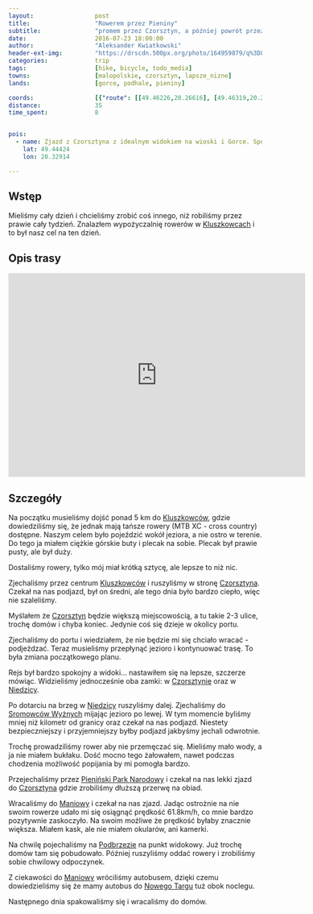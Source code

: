```yaml
---
layout:                 post
title:                  "Rowerem przez Pieniny"
subtitle:               "promem przez Czorsztyn, a później powrót przez Pieniński Park Narodowy"
date:                   2016-07-23 18:00:00
author:                 "Aleksander Kwiatkowski"
header-ext-img:         "https://drscdn.500px.org/photo/164959879/q%3D80_m%3D2000/c65402c988d86a6340c915d8a5ba888b"
categories:             trip
tags:                   [hike, bicycle, todo_media]
towns:                  [malopolskie, czorsztyn, lapsze_nizne]
lands:                  [gorce, podhale, pieniny]

coords:                 [{"route": [[49.46226,20.26616], [49.46319,20.27214], [49.45984,20.28317], [49.45708,20.28601], [49.45870,20.29124], [49.45215,20.29944], [49.45164,20.30068], [49.45672,20.30682], [49.45959,20.31545]], "type": "hike"}, {"route": [[49.45959,20.31545], [49.45546,20.30437], [49.44947,20.30094], [49.44576,20.30094], [49.44324,20.29729], [49.43794,20.29669], [49.44333,20.29755], [49.44598,20.29978], [49.44567,20.30270], [49.44975,20.30442], [49.45134,20.30725], [49.44786,20.32141], [49.44214,20.33197], [49.43868,20.33253], [49.43581,20.31463], [49.43706,20.31364], [49.43631,20.30922], [49.42205,20.31721], [49.42004,20.32038], [49.41699,20.31381], [49.41593,20.31999], [49.40920,20.32261], [49.40627,20.32802], [49.40535,20.33115], [49.40761,20.34274], [49.40767,20.34909], [49.40940,20.35085], [49.41392,20.34398], [49.42584,20.34501], [49.42791,20.35128], [49.43450,20.34634], [49.43918,20.33669], [49.43904,20.33235]], "type": "bicycle"}]
distance:               35
time_spent:             8


pois:
  - name: Zjazd z Czorsztyna z idealnym widokiem na wioski i Gorce. Spokojnie można osiągnąć >60km/h.
    lat: 49.44424
    lon: 20.32914

---
```


[wiki-kluszkowce]: https://pl.wikipedia.org/wiki/Kluszkowce
[wiki-czorsztyn]: https://pl.wikipedia.org/wiki/Czorsztyn
[wiki-niedzica]: https://pl.wikipedia.org/wiki/Niedzica_(wojew%C3%B3dztwo_ma%C5%82opolskie)
[wiki-sromowce-wyzne]: https://pl.wikipedia.org/wiki/Sromowce_Wy%C5%BCne
[wiki-maniowy]: https://pl.wikipedia.org/wiki/Maniowy
[wiki-nowy-targ]: https://pl.wikipedia.org/wiki/Nowy_Targ
[wiki-czorsztyn-zamek]: https://pl.wikipedia.org/wiki/Zamek_w_Czorsztynie
[wiki-niedzica-zamek]: https://pl.wikipedia.org/wiki/Zamek_w_Niedzicy
[wiki-pieniny-park]: https://pl.wikipedia.org/wiki/Pieni%C5%84ski_Park_Narodowy
[wiki-podbrzezie]: https://pl.wikipedia.org/wiki/Podbrzezie_(wojew%C3%B3dztwo_ma%C5%82opolskie)

Wstęp
-----

Mieliśmy cały dzień i chcieliśmy zrobić coś innego, niż robiliśmy przez prawie cały tydzień.
Znalazłem wypożyczalnię rowerów w [Kluszkowcach][wiki-kluszkowce] i to był nasz cel
na ten dzień.

Opis trasy
----------

<iframe height='405' width='590' frameborder='0' allowtransparency='true' scrolling='no' src='https://www.strava.com/activities/650905209/embed/9b3479b18e786aedb496ad82bef21557ae4a4b38'></iframe>

Szczegóły
---------

Na początku musieliśmy dojść ponad 5 km do [Kluszkowców][wiki-kluszkowce],
gdzie dowiedziliśmy się, że jednak mają tańsze rowery (MTB XC - cross country)
dostępne. Naszym celem było pojeździć wokół jeziora, a nie ostro w terenie.
Do tego ja miałem ciężkie górskie buty i plecak na sobie. Plecak był prawie pusty,
ale był duży.

Dostaliśmy rowery, tylko mój miał krótką sztycę, ale lepsze to niż nic.

Zjechaliśmy przez centrum [Kluszkowców][wiki-kluszkowce] i ruszyliśmy w stronę
[Czorsztyna][wiki-czorsztyn]. Czekał na nas podjazd, był on średni, ale
tego dnia było bardzo ciepło, więc nie szaleliśmy.

Myślałem że [Czorsztyn][wiki-czorsztyn] będzie większą miejscowością, a tu
takie 2-3 ulice, trochę domów i chyba koniec. Jedynie coś się dzieje w okolicy portu.

Zjechaliśmy do portu i wiedziałem, że nie będzie mi się chciało wracać - podjeżdzać.
Teraz
musieliśmy przepłynąć jezioro i kontynuować trasę. To była zmiana początkowego
planu.



Rejs był bardzo spokojny a widoki... nastawiłem się na lepsze, szczerze mówiąc.
Widzieliśmy jednocześnie oba zamki: w [Czorsztynie][wiki-czorsztyn-zamek]
oraz w [Niedzicy][wiki-niedzica-zamek].

Po dotarciu na brzeg w [Niedzicy][wiki-niedzica] ruszyliśmy dalej. Zjechaliśmy
do [Sromowców Wyżnych][wiki-sromowce-wyzne] mijając jezioro po lewej. W tym
momencie byliśmy mniej niż kilometr od granicy oraz czekał na nas podjazd.
Niestety bezpieczniejszy i przyjemniejszy byłby podjazd jakbyśmy jechali odwrotnie.

Trochę prowadziliśmy rower aby nie przemęczać się. Mieliśmy mało wody, a ja nie
miałem bukłaku. Dość mocno tego żałowałem, nawet podczas chodzenia możliwość
popijania by mi pomogła bardzo.



Przejechaliśmy przez [Pieniński Park Narodowy][wiki-pieniny-park] i czekał na nas
lekki zjazd do [Czorsztyna][wiki-czorsztyn] gdzie zrobiliśmy dłuższą przerwę na
obiad.

Wracaliśmy do [Maniowy][wiki-maniowy] i czekał na nas zjazd. Jadąc ostrożnie na
nie swoim rowerze udało mi się osiągnąć prędkość 61.8km/h, co mnie bardzo
pozytywnie zaskoczyło. Na swoim możliwe że prędkość byłaby znacznie większa.
Miałem kask, ale nie miałem okularów, ani kamerki.



Na chwilę pojechaliśmy na [Podbrzezie][wiki-podbrzezie] na punkt widokowy.
Już trochę domów tam się pobudowało. Później ruszyliśmy oddać rowery i
zrobiliśmy sobie chwilowy odpoczynek.

Z ciekawości do [Maniowy][wiki-maniowy] wróciliśmy autobusem, dzięki czemu
dowiedzieliśmy się że mamy autobus do [Nowego Targu][wiki-nowy-targ] tuż
obok noclegu.

Następnego dnia spakowaliśmy się i wracaliśmy do domów.
